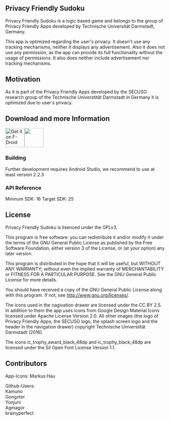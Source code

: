 ## Privacy Friendly Sudoku

Privacy Friendly Sudoku is a logic based game and belongs to the group of Privacy Friendly Apps developed by Technische Universität Darmstadt, Germany.

This app is optimized regarding the user's privacy. It doesn't use any tracking mechanisms, neither it displays any advertisement.
Also it does not use any permission, as the app can provide its full functionality without the usage of permissions. 
It also does neither include advertisement nor tracking mechanisms.

## Motivation 

As it is part of the Privacy Friendly Apps developed by the SECUSO research group of the Technische 
Universtität Darmstadt in Germany it is optimized due to user's privacy.

## Download and more Information

[<img src="https://f-droid.org/badge/get-it-on.png" alt="Get it on F-Droid" height="60">](https://f-droid.org/repository/browse/?fdfilter=sudoku&fdid=org.secuso.privacyfriendlysudoku)<a href="https://play.google.com/store/apps/details?id=org.secuso.privacyfriendlysudoku"><img src="https://play.google.com/intl/en_us/badges/images/generic/en_badge_web_generic.png" height="60"></a>

### Building

Further development requires Android Studio, we recommend to use at least version 2.2.3

### API Reference

Mininum SDK: 16
Target SDK: 25 

## License

Privacy Friendly Sudoku is lisenced under the GPLv3.

This program is free software: you can redistribute it and/or modify it under the terms of the GNU General Public License as published by the Free Software Foundation, either version 3 of the License, or (at your option) any later version.

This program is distributed in the hope that it will be useful, but WITHOUT ANY WARRANTY; without even the implied warranty of MERCHANTABILITY or FITNESS FOR A PARTICULAR PURPOSE. See the GNU General Public License for more details.

You should have received a copy of the GNU General Public License along with this program. If not, see http://www.gnu.org/licenses/.

The icons used in the nagivation drawer are licensed under the CC BY 2.5. In addition to them the app uses icons from Google Design Material Icons licensed under Apache License Version 2.0. All other images (the logo of Privacy Friendly Apps, the SECUSO logo, the splash screen logo and the header in the navigation drawer) copyright Technische Universtität Darmstadt (2016).

The icons ic_trophy_award_black_48dp and ic_trophy_black_48dp are licensed under the Sil Open Font License Version 1.1.

## Contributors

App-Icons:
Markus Hau

Github-Users: <br />
Kamuno <br />
Gongxter <br />
Yonjuni <br />
Agmagor <br />
brainyperfect <br />



